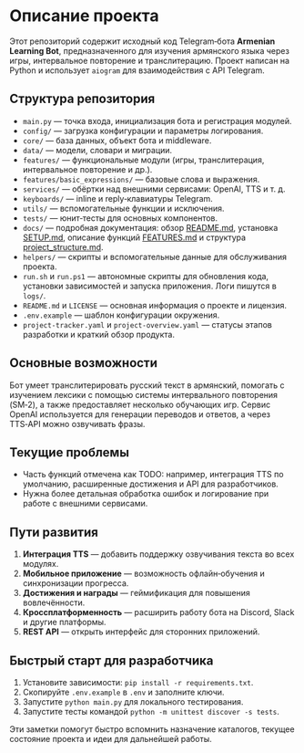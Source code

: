 # Описание проекта

Этот репозиторий содержит исходный код Telegram‑бота **Armenian Learning Bot**, предназначенного для изучения армянского языка через игры, интервальное повторение и транслитерацию. Проект написан на Python и использует `aiogram` для взаимодействия с API Telegram.

## Структура репозитория

- `main.py` — точка входа, инициализация бота и регистрация модулей.
- `config/` — загрузка конфигурации и параметры логирования.
- `core/` — база данных, объект бота и middleware.
- `data/` — модели, словари и миграции.
- `features/` — функциональные модули (игры, транслитерация, интервальное повторение и др.).
- `features/basic_expressions/` — базовые слова и выражения.
- `services/` — обёртки над внешними сервисами: OpenAI, TTS и т. д.
- `keyboards/` — inline и reply‑клавиатуры Telegram.
- `utils/` — вспомогательные функции и исключения.
- `tests/` — юнит‑тесты для основных компонентов.
- `docs/` — подробная документация: обзор [README.md](docs/README.md), установка [SETUP.md](docs/SETUP.md), описание функций [FEATURES.md](docs/FEATURES.md) и структура [project_structure.md](docs/project_structure.md).
- `helpers/` — скрипты и вспомогательные данные для обслуживания проекта.
- `run.sh` и `run.ps1` — автономные скрипты для обновления кода,
  установки зависимостей и запуска приложения. Логи пишутся в `logs/`.
- `README.md` и `LICENSE` — основная информация о проекте и лицензия.
- `.env.example` — шаблон конфигурации окружения.
- `project-tracker.yaml` и `project-overview.yaml` — статусы этапов
  разработки и краткий обзор продукта.

## Основные возможности

Бот умеет транслитерировать русский текст в армянский, помогать с изучением лексики с помощью системы интервального повторения (SM‑2), а также предоставляет несколько обучающих игр. Сервис OpenAI используется для генерации переводов и ответов, а через TTS‑API можно озвучивать фразы.

## Текущие проблемы

- Часть функций отмечена как TODO: например, интеграция TTS по умолчанию, расширенные достижения и API для разработчиков.
- Нужна более детальная обработка ошибок и логирование при работе с внешними сервисами.

## Пути развития

1. **Интеграция TTS** — добавить поддержку озвучивания текста во всех модулях.
2. **Мобильное приложение** — возможность офлайн‑обучения и синхронизации прогресса.
3. **Достижения и награды** — геймификация для повышения вовлечённости.
4. **Кроссплатформенность** — расширить работу бота на Discord, Slack и другие платформы.
5. **REST API** — открыть интерфейс для сторонних приложений.

## Быстрый старт для разработчика

1. Установите зависимости: `pip install -r requirements.txt`.
2. Скопируйте `.env.example` в `.env` и заполните ключи.
3. Запустите `python main.py` для локального тестирования.
4. Запустите тесты командой `python -m unittest discover -s tests`.

Эти заметки помогут быстро вспомнить назначение каталогов, текущее состояние проекта и идеи для дальнейшей работы.
